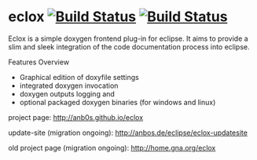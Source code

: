 # eclox  [![Build Status](https://travis-ci.org/anb0s/eclox.svg)](https://travis-ci.org/anb0s/eclox)  [![Build Status](https://buildhive.cloudbees.com/job/anb0s/job/eclox/badge/icon)](https://buildhive.cloudbees.com/job/anb0s/job/eclox/)

Eclox is a simple doxygen frontend plug-in for eclipse. It aims to provide a slim and sleek integration of the code documentation process into eclipse.

Features Overview 
- Graphical edition of doxyfile settings
- integrated doxygen invocation
- doxygen outputs logging and
- optional packaged doxygen binaries (for windows and linux)

project page:  http://anb0s.github.io/eclox

update-site (migration ongoing): http://anbos.de/eclipse/eclox-updatesite

old project page (migration ongoing): http://home.gna.org/eclox
